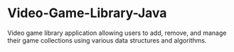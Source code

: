 # Video-Game-Library-Java
Video game library application allowing users to add, remove, and manage their game collections using various data structures and algorithms. 

